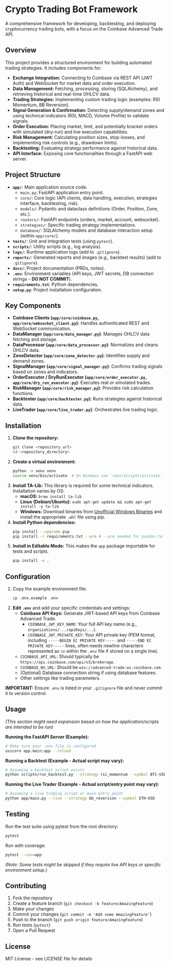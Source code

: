 # Crypto Trading Bot Framework

A comprehensive framework for developing, backtesting, and deploying cryptocurrency trading bots, with a focus on the Coinbase Advanced Trade API.

## Overview

This project provides a structured environment for building automated trading strategies. It includes components for:

*   **Exchange Integration:** Connecting to Coinbase via REST API (JWT Auth) and WebSocket for market data and order execution.
*   **Data Management:** Fetching, processing, storing (SQLAlchemy), and retrieving historical and real-time OHLCV data.
*   **Trading Strategies:** Implementing custom trading logic (examples: RSI Momentum, BB Reversion).
*   **Signal Generation & Confirmation:** Detecting supply/demand zones and using technical indicators (RSI, MACD, Volume Profile) to validate signals.
*   **Order Execution:** Placing market, limit, and potentially bracket orders with simulated (dry-run) and live execution capabilities.
*   **Risk Management:** Calculating position sizes, stop-losses, and implementing risk controls (e.g., drawdown limits).
*   **Backtesting:** Evaluating strategy performance against historical data.
*   **API Interface:** Exposing core functionalities through a FastAPI web server.

## Project Structure

*   **`app/`**: Main application source code.
    *   `main.py`: FastAPI application entry point.
    *   `core/`: Core logic (API clients, data handling, execution, strategies interface, backtesting, risk).
    *   `models/`: Pydantic and dataclass definitions (Order, Position, Zone, etc.).
    *   `routers/`: FastAPI endpoints (orders, market, account, websocket).
    *   `strategies/`: Specific trading strategy implementations.
    *   `database/`: SQLAlchemy models and database interaction setup (within `app/core/`).
*   **`tests/`**: Unit and integration tests (using `pytest`).
*   **`scripts/`**: Utility scripts (e.g., log analysis).
*   **`logs/`**: Runtime application logs (add to `.gitignore`).
*   **`reports/`**: Generated reports and images (e.g., backtest results) (add to `.gitignore`).
*   **`docs/`**: Project documentation (PRDs, notes).
*   **`.env`**: Environment variables (API keys, JWT secrets, DB connection strings - **DO NOT COMMIT**).
*   **`requirements.txt`**: Python dependencies.
*   **`setup.py`**: Project installation configuration.

## Key Components

*   **Coinbase Clients (`app/core/coinbase.py`, `app/core/websocket_client.py`):** Handles authenticated REST and WebSocket communication.
*   **DataManager (`app/core/data_manager.py`)**: Manages OHLCV data fetching and storage.
*   **DataProcessor (`app/core/data_processor.py`)**: Normalizes and cleans OHLCV data.
*   **ZoneDetector (`app/core/zone_detector.py`)**: Identifies supply and demand zones.
*   **SignalManager (`app/core/signal_manager.py`)**: Confirms trading signals based on zones and indicators.
*   **OrderExecutor / DryRunExecutor (`app/core/order_executor.py`, `app/core/dry_run_executor.py`)**: Executes real or simulated trades.
*   **RiskManager (`app/core/risk_manager.py`)**: Provides risk calculation functions.
*   **Backtester (`app/core/backtester.py`)**: Runs strategies against historical data.
*   **LiveTrader (`app/core/live_trader.py`)**: Orchestrates live trading logic.

## Installation

1.  **Clone the repository:**
    ```bash
    git clone <repository_url>
    cd <repository_directory>
    ```
2.  **Create a virtual environment:**
    ```bash
    python -m venv venv
    source venv/bin/activate  # On Windows use `venv\Scripts\activate`
    ```
3.  **Install TA-Lib:** This library is required for some technical indicators. Installation varies by OS:
    *   **macOS:** `brew install ta-lib`
    *   **Linux (Debian/Ubuntu):** `sudo apt-get update && sudo apt-get install -y ta-lib`
    *   **Windows:** Download binaries from [Unofficial Windows Binaries](https://www.lfd.uci.edu/~gohlke/pythonlibs/#ta-lib) and install the appropriate `.whl` file using pip.
4.  **Install Python dependencies:**
    ```bash
    pip install --upgrade pip
    pip install -r requirements.txt --pre # --pre needed for pandas-ta beta
    ```
5.  **Install in Editable Mode:** This makes the `app` package importable for tests and scripts.
    ```bash
    pip install -e .
    ```

## Configuration

1.  Copy the example environment file:
    ```bash
    cp .env.example .env
    ```
2.  **Edit `.env`** and add your specific credentials and settings:
    *   **Coinbase API Keys:** Generate JWT-based API keys from Coinbase Advanced Trade.
        *   `COINBASE_JWT_KEY_NAME`: Your full API key name (e.g., `organizations/.../apiKeys/...`).
        *   `COINBASE_JWT_PRIVATE_KEY`: Your API private key (PEM format, including `-----BEGIN EC PRIVATE KEY-----` and `-----END EC PRIVATE KEY-----` lines, often needs newline characters represented as `\n` within the `.env` file if stored on a single line).
    *   `COINBASE_API_URL`: Should typically be `https://api.coinbase.com/api/v3/brokerage`.
    *   `COINBASE_WS_URL`: Should be `wss://advanced-trade-ws.coinbase.com`.
    *   (Optional) Database connection string if using database features.
    *   Other settings like trading parameters.

**IMPORTANT:** Ensure `.env` is listed in your `.gitignore` file and never commit it to version control.

## Usage

*(This section might need expansion based on how the application/scripts are intended to be run)*

**Running the FastAPI Server (Example):**
```bash
# Make sure your .env file is configured
uvicorn app.main:app --reload
```

**Running a Backtest (Example - Actual script may vary):**
```bash
# Assuming a backtest script exists
python scripts/run_backtest.py --strategy rsi_momentum --symbol BTC-USD --timeframe 1h --start 2023-01-01 --end 2023-12-31
```

**Running the Live Trader (Example - Actual script/entry point may vary):**
```bash
# Assuming a live trading script or main entry point
python app/main.py --live --strategy bb_reversion --symbol ETH-USD
```

## Testing

Run the test suite using pytest from the root directory:
```bash
pytest
```

Run with coverage:
```bash
pytest --cov=app
```

*(Note: Some tests might be skipped if they require live API keys or specific environment setup.)*

## Contributing

1.  Fork the repository
2.  Create a feature branch (`git checkout -b feature/AmazingFeature`)
3.  Make your changes
4.  Commit your changes (`git commit -m 'Add some AmazingFeature'`)
5.  Push to the branch (`git push origin feature/AmazingFeature`)
6.  Run tests (`pytest`)
7.  Open a Pull Request

## License

MIT License - see LICENSE file for details